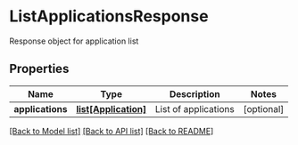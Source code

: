 # ListApplicationsResponse

Response object for application list
## Properties
Name | Type | Description | Notes
------------ | ------------- | ------------- | -------------
**applications** | [**list[Application]**](Application.md) | List of applications | [optional] 

[[Back to Model list]](../README.md#documentation-for-models) [[Back to API list]](../README.md#documentation-for-api-endpoints) [[Back to README]](../README.md)


